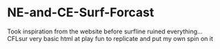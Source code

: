# NE-and-CE-Surf-Forcast
Took inspiration from the website before surfline ruined everything... CFLsur very basic html at play fun to replicate and put my own spin on it
